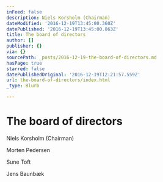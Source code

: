 ```yaml
---
inFeed: false
description: Niels Korsholm (Chairman)
dateModified: '2016-12-19T13:45:00.360Z'
datePublished: '2016-12-19T13:45:00.863Z'
title: The board of directors
author: []
publisher: {}
via: {}
sourcePath: _posts/2016-12-19-the-board-of-directors.md
hasPage: true
starred: false
datePublishedOriginal: '2016-12-19T12:21:57.559Z'
url: the-board-of-directors/index.html
_type: Blurb

---
```

# The board of directors

Niels Korsholm (Chairman)

Morten Pedersen

Sune Toft

Jens Baunbæk